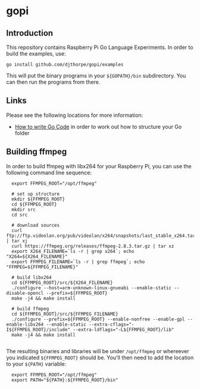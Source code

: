 # gopi

## Introduction

This repository contains Raspberry Pi Go Language Experiments. In order to build the examples, use:

```
go install github.com/djthorpe/gopi/examples
```

This will put the binary programs in your ```${GOPATH}/bin``` subdirectory. You can then run the programs from there.

## Links

Please see the following locations for more information:

  * [How to write Go Code](http://golang.org/doc/code.html) in order to work out how to structure your Go folder
  

## Building ffmpeg

In order to build ffmpeg with libx264 for your Raspberry Pi, you can use the 
following command line sequence:

```  
  export FFMPEG_ROOT="/opt/ffmpeg"

  # set up structure
  mkdir ${FFMPEG_ROOT}
  cd ${FFMPEG_ROOT}
  mkdir src
  cd src

  # download sources
  curl ftp://ftp.videolan.org/pub/videolan/x264/snapshots/last_stable_x264.tar.bz2 | tar xj
  curl https://ffmpeg.org/releases/ffmpeg-2.8.3.tar.gz | tar xz  
  export X264_FILENAME=`ls -r | grep x264`; echo "X264=${X264_FILENAME}"
  export FFMPEG_FILENAME=`ls -r | grep ffmpeg`; echo "FFMPEG=${FFMPEG_FILENAME}"

  # build libx264
  cd ${FFMPEG_ROOT}/src/${X264_FILENAME}
  ./configure --host=arm-unknown-linux-gnueabi --enable-static --disable-opencl --prefix=${FFMPEG_ROOT}
  make -j4 && make install

  # build ffmpeg
  cd ${FFMPEG_ROOT}/src/${FFMPEG_FILENAME}
  ./configure --prefix=${FFMPEG_ROOT} --enable-nonfree --enable-gpl --enable-libx264 --enable-static --extra-cflags="-I${FFMPEG_ROOT}/include" --extra-ldflags="-L${FFMPEG_ROOT}/lib"
  make -j4 && make install
  
```

The resulting binaries and libraries will be under `/opt/ffmpeg` or whereever you
indicated `${FFMPEG_ROOT}` should be. You'll then need to add the location to
your `${PATH}` variable:

```
  export FFMPEG_ROOT="/opt/ffmpeg"
  export PATH="${PATH}:${FFMPEG_ROOT}/bin"
```



